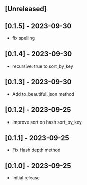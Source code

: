 ## [Unreleased]

## [0.1.5] - 2023-09-30

- fix spelling

## [0.1.4] - 2023-09-30

- recursive: true to sort_by_key

## [0.1.3] - 2023-09-30

- Add to_beautiful_json method

## [0.1.2] - 2023-09-25

- Improve sort on hash sort_by_key

## [0.1.1] - 2023-09-25

- Fix Hash depth method

## [0.1.0] - 2023-09-25

- Initial release
